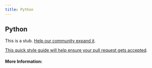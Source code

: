 ```yaml
---
title: Python
---
```


## Python

This is a stub. [Help our community expand it](https://github.com/freecodecamp/guides/tree/master/src/pages/articles/python/index.md).

[This quick style guide will help ensure your pull request gets accepted](https://github.com/freeCodeCamp/guides/blob/master/README.md).

<!-- The article goes here, in GitHub-flavored Markdown. Feel free to add YouTube videos, images, and CodePen/JSBin embeds  -->

#### More Information:
<!-- Please add any articles you think might be helpful to read before writing the article -->



